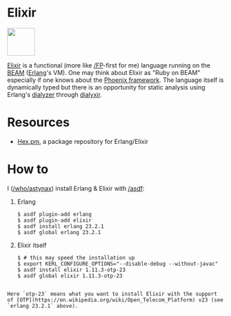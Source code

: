 # Elixir

<img src="https://elixir-lang.org/images/logo/logo.png" style="height: 64px;">

[Elixir](https://elixir-lang.org/) is a functional (more like [/FP]()-first for me) language running on the [BEAM](https://en.wikipedia.org/wiki/BEAM_(Erlang_virtual_machine)) ([Erlang](https://en.wikipedia.org/wiki/Erlang_(programming_language))'s VM). One may think about Elixir as "Ruby on BEAM" especially if one knows about the [Phoenix framework](https://www.phoenixframework.org/). The language itself is dynamically typed but there is an opportunity for static analysis using Erlang's [dialyzer](https://erlang.org/doc/man/dialyzer.html) through [dialyxir](https://github.com/jeremyjh/dialyxir).

# Resources

- [Hex.pm](https://hex.pm/), a package repository for Erlang/Elixir

# How to

I ([/who/astynax]()) install Erlang & Elixir with [/asdf]():

1. Erlang

    ```shell
    $ asdf plugin-add erlang
    $ asdf plugin-add elixir
    $ asdf install erlang 23.2.1
    $ asdf global erlang 23.2.1
    ```

2. Elixir itself
  
    ```shell
    $ # this may speed the installation up
    $ export KERL_CONFIGURE_OPTIONS="--disable-debug --without-javac"
    $ asdf install elixir 1.11.3-otp-23
    $ asdf global elixir 1.11.3-otp-23
    ```
```

Here `otp-23` means what you want to install Elixir with the support of [OTP](https://en.wikipedia.org/wiki/Open_Telecom_Platform) v23 (see `erlang 23.2.1` above).